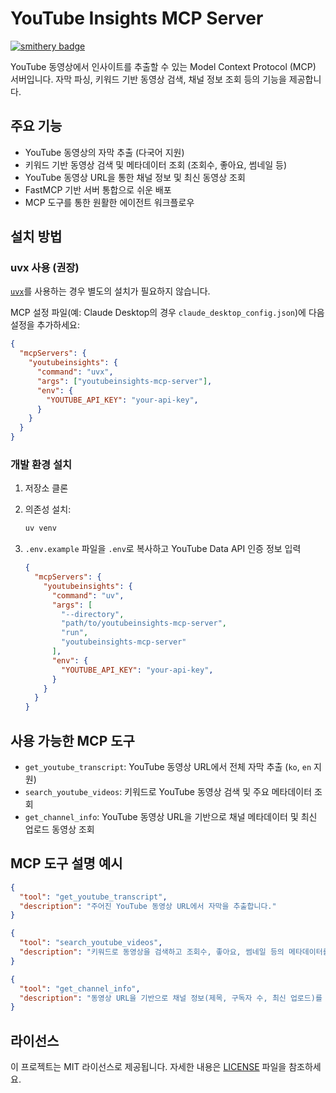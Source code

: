 # YouTube Insights MCP Server
[![smithery badge](https://smithery.ai/badge/youtube-insights-mcp-server)](https://smithery.ai/server/youtube-insights-mcp-server)

YouTube 동영상에서 인사이트를 추출할 수 있는 Model Context Protocol (MCP) 서버입니다. 자막 파싱, 키워드 기반 동영상 검색, 채널 정보 조회 등의 기능을 제공합니다.

## 주요 기능

- YouTube 동영상의 자막 추출 (다국어 지원)
- 키워드 기반 동영상 검색 및 메타데이터 조회 (조회수, 좋아요, 썸네일 등)
- YouTube 동영상 URL을 통한 채널 정보 및 최신 동영상 조회
- FastMCP 기반 서버 통합으로 쉬운 배포
- MCP 도구를 통한 원활한 에이전트 워크플로우

## 설치 방법

### uvx 사용 (권장)

[`uvx`](https://docs.astral.sh/uv/guides/tools/)를 사용하는 경우 별도의 설치가 필요하지 않습니다.

MCP 설정 파일(예: Claude Desktop의 경우 `claude_desktop_config.json`)에 다음 설정을 추가하세요:

```json
{
  "mcpServers": {
    "youtubeinsights": {
      "command": "uvx",
      "args": ["youtubeinsights-mcp-server"],
      "env": {
        "YOUTUBE_API_KEY": "your-api-key",
      }
    }
  }
}
```

### 개발 환경 설치

1. 저장소 클론
2. 의존성 설치:
   ```bash
   uv venv
   ```
3. `.env.example` 파일을 `.env`로 복사하고 YouTube Data API 인증 정보 입력

    ```json
    {
      "mcpServers": {
        "youtubeinsights": {
          "command": "uv",
          "args": [
            "--directory",
            "path/to/youtubeinsights-mcp-server",
            "run",
            "youtubeinsights-mcp-server"
          ],
          "env": {
            "YOUTUBE_API_KEY": "your-api-key",
          }
        }
      }
    }
    ```

## 사용 가능한 MCP 도구

- `get_youtube_transcript`: YouTube 동영상 URL에서 전체 자막 추출 (`ko`, `en` 지원)
- `search_youtube_videos`: 키워드로 YouTube 동영상 검색 및 주요 메타데이터 조회
- `get_channel_info`: YouTube 동영상 URL을 기반으로 채널 메타데이터 및 최신 업로드 동영상 조회

## MCP 도구 설명 예시

```json
{
  "tool": "get_youtube_transcript",
  "description": "주어진 YouTube 동영상 URL에서 자막을 추출합니다."
}
```

```json
{
  "tool": "search_youtube_videos",
  "description": "키워드로 동영상을 검색하고 조회수, 좋아요, 썸네일 등의 메타데이터를 반환합니다."
}
```

```json
{
  "tool": "get_channel_info",
  "description": "동영상 URL을 기반으로 채널 정보(제목, 구독자 수, 최신 업로드)를 조회합니다."
}
```

## 라이선스

이 프로젝트는 MIT 라이선스로 제공됩니다. 자세한 내용은 [LICENSE](LICENSE) 파일을 참조하세요. 